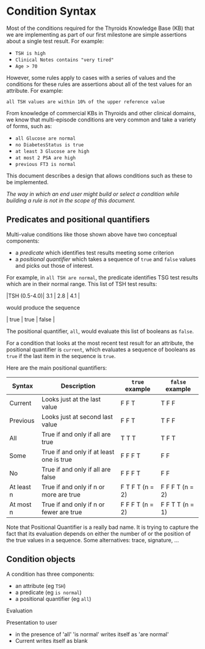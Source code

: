# Condition Syntax

Most of the conditions required for the Thyroids Knowledge Base (KB) that we are implementing
as part of our first milestone are simple assertions about a single test result. For example:
- `TSH is high`
- `Clinical Notes contains "very tired"`
- `Age > 70`

However, some rules apply to cases with a series of values and the conditions for these rules
are assertions about all of the test values for an attribute. For example:

`all TSH values are within 10% of the upper reference value`

From knowledge of commercial KBs in Thyroids and other clinical domains, we know that multi-episode
conditions are very common and take a variety of forms, such as:
- `all Glucose are normal`
- `no DiabetesStatus is true`
- `at least 3 Glucose are high`
- `at most 2 PSA are high`
- `previous FT3 is normal`

This document describes a design that allows conditions such as these to be implemented.

*The way in which an end user might build or select a condition 
while building a rule is not in the scope of this document.*

## Predicates and positional quantifiers
Multi-value conditions like those shown above have two conceptual components:
- a *predicate* which identifies test results meeting some criterion
- a *positional quantifier* which takes a sequence of `true` and `false` values
   and picks out those of interest.

For example, in `all TSH are normal`, the predicate identifies TSG test results
which are in their normal range. This list of TSH test results:

|TSH (0.5-4.0)|  3.1 | 2.8 | 4.1 |

would produce the sequence 

| true | true | false |

The positional quantifier, `all`, would evaluate this list of booleans as `false`.

For a condition that looks at the most recent test result for an attribute,
the positional quantifier is `current`, which evaluates a sequence of booleans as
`true` if the last item in the sequence is `true`.

Here are the main positional quantifiers:

| Syntax     | Description                              | `true` example   | `false` example |
|------------|------------------------------------------|------------------|-----------------|
| Current    | Looks just at the last value             | F F T            | T F F           |
| Previous   | Looks just at second last value          | F F T            | T F F           |
| All        | True if and only if all are true         | T T T            | T F T           |
| Some       | True if and only if at least one is true | F F F T          | F F             |
| No         | True if and only if all are false        | F F F T          | F F             |
| At least n | True if and only if n or more are true   | F T F T  (n = 2) | F F F T (n = 2) |
| At most n  | True if and only if n or fewer are true  | F F F T  (n = 2) | F F T T (n = 1) |


Note that Positional Quantifier is a really bad name. It is trying to capture the
fact that its evaluation depends on either the number of or the position of the
true values in a sequence. Some alternatives: trace, signature, ...

## Condition objects
A condition has three components:
- an attribute (eg `TSH`)
- a predicate (eg `is normal`)
- a positional quantifier (eg `all`)


Evaluation

Presentation to user
- in the presence of 'all' 'is normal' writes itself as 'are normal'
- Current writes itself as blank